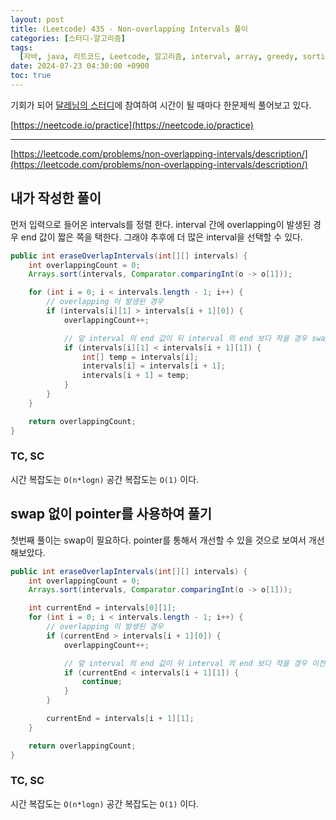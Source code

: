```yaml
---
layout: post
title: (Leetcode) 435 - Non-overlapping Intervals 풀이
categories: [스터디-알고리즘]
tags:
  [자바, java, 리트코드, Leetcode, 알고리즘, interval, array, greedy, sorting]
date: 2024-07-23 04:30:00 +0900
toc: true
---
```


기회가 되어 [달레님의 스터디](https://github.com/DaleStudy/leetcode-study)에 참여하여 시간이 될 때마다 한문제씩 풀어보고 있다.

[https://neetcode.io/practice](https://neetcode.io/practice)

---

[https://leetcode.com/problems/non-overlapping-intervals/description/](https://leetcode.com/problems/non-overlapping-intervals/description/)

## 내가 작성한 풀이

먼저 입력으로 들어온 intervals를 정렬 한다.
interval 간에 overlapping이 발생된 경우 end 값이 짧은 쪽을 택한다. 그래야 추후에 더 많은 interval을 선택할 수 있다.

```java
public int eraseOverlapIntervals(int[][] intervals) {
    int overlappingCount = 0;
    Arrays.sort(intervals, Comparator.comparingInt(o -> o[1]));

    for (int i = 0; i < intervals.length - 1; i++) {
        // overlapping 이 발생된 경우
        if (intervals[i][1] > intervals[i + 1][0]) {
            overlappingCount++;

            // 앞 interval 의 end 값이 뒤 interval 의 end 보다 작을 경우 swap
            if (intervals[i][1] < intervals[i + 1][1]) {
                int[] temp = intervals[i];
                intervals[i] = intervals[i + 1];
                intervals[i + 1] = temp;
            }
        }
    }

    return overlappingCount;
}
```

### TC, SC

시간 복잡도는 `O(n*logn)` 공간 복잡도는 `O(1)` 이다.

## swap 없이 pointer를 사용하여 풀기

첫번째 풀이는 swap이 필요하다. pointer를 통해서 개선할 수 있을 것으로 보여서 개선해보았다.

```java
public int eraseOverlapIntervals(int[][] intervals) {
    int overlappingCount = 0;
    Arrays.sort(intervals, Comparator.comparingInt(o -> o[1]));

    int currentEnd = intervals[0][1];
    for (int i = 0; i < intervals.length - 1; i++) {
        // overlapping 이 발생된 경우
        if (currentEnd > intervals[i + 1][0]) {
            overlappingCount++;

            // 앞 interval 의 end 값이 뒤 interval 의 end 보다 작을 경우 이전 pointer 유지
            if (currentEnd < intervals[i + 1][1]) {
                continue;
            }
        }

        currentEnd = intervals[i + 1][1];
    }

    return overlappingCount;
}
```

### TC, SC

시간 복잡도는 `O(n*logn)` 공간 복잡도는 `O(1)` 이다.
